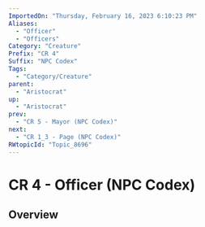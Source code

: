 ```yaml
---
ImportedOn: "Thursday, February 16, 2023 6:10:23 PM"
Aliases:
  - "Officer"
  - "Officers"
Category: "Creature"
Prefix: "CR 4"
Suffix: "NPC Codex"
Tags:
  - "Category/Creature"
parent:
  - "Aristocrat"
up:
  - "Aristocrat"
prev:
  - "CR 5 - Mayor (NPC Codex)"
next:
  - "CR 1_3 - Page (NPC Codex)"
RWtopicId: "Topic_8696"
---
```

# CR 4 - Officer (NPC Codex)
## Overview
